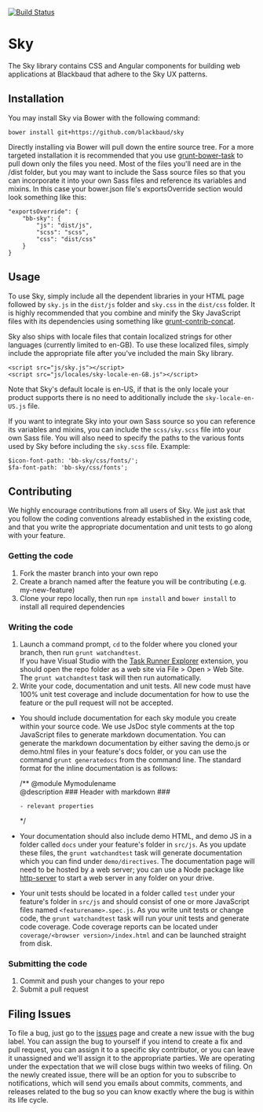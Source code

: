 [![Build Status](https://magnum.travis-ci.com/blackbaud/sky.svg?token=sJ8gpzdFTibjNFQuHgFg&branch=master)](https://magnum.travis-ci.com/blackbaud/sky)
# Sky

The Sky library contains CSS and Angular components for building web applications at Blackbaud that adhere to the Sky UX patterns.

## Installation

You may install Sky via Bower with the following command:

`bower install git+https://github.com/blackbaud/sky`

Directly installing via Bower will pull down the entire source tree.  For a more targeted installation it is recommended that you use [grunt-bower-task](https://github.com/yatskevich/grunt-bower-task)  to pull down only the files you need.  Most of the files you'll need are in the /dist folder, but you may want to include the Sass source files so that you can incorporate it into your own Sass files and reference its variables and mixins.  In this case your bower.json file's exportsOverride section would look something like this:

    "exportsOverride": {
        "bb-sky": {
            "js": "dist/js",
            "scss": "scss",
            "css": "dist/css"
        }
    }

## Usage

To use Sky, simply include all the dependent libraries in your HTML page followed by `sky.js` in the `dist/js` folder and `sky.css` in the `dist/css` folder.  It is highly recommended that you combine and minify the Sky JavaScript files with its dependencies using something like [grunt-contrib-concat](https://github.com/kozy4324/grunt-concat-sourcemap).

Sky also ships with locale files that contain localized strings for other languages (currently limited to en-GB).  To use these localized files, simply include the appropriate file after you've included the main Sky library.

    <script src="js/sky.js"></script>
    <script src="js/locales/sky-locale-en-GB.js"></script>

Note that Sky's default locale is en-US, if that is the only locale your product supports there is no need to additionally include the `sky-locale-en-US.js` file.

If you want to integrate Sky into your own Sass source so you can reference its variables and mixins, you can include the `scss/sky.scss` file into your own Sass file.  You will also need to specify the paths to the various fonts used by Sky before including the `sky.scss` file.  Example:

    $icon-font-path: 'bb-sky/css/fonts/';
    $fa-font-path: 'bb-sky/css/fonts';

## Contributing

We highly encourage contributions from all users of Sky.  We just ask that you follow the coding conventions already established in the existing code, and that you write the appropriate documentation and unit tests to go along with your feature.

### Getting the code

1. Fork the master branch into your own repo
2. Create a branch named after the feature you will be contributing (.e.g. my-new-feature)
3. Clone your repo locally, then run `npm install` and `bower install` to install all required dependencies

### Writing the code

1. Launch a command prompt, `cd` to the folder where you cloned your branch, then run `grunt watchandtest`.  
If you have Visual Studio with the [Task Runner Explorer](https://visualstudiogallery.msdn.microsoft.com/8e1b4368-4afb-467a-bc13-9650572db708) extension, you should open the repo folder as a web site via File > Open > Web Site.  The `grunt watchandtest` task will then run automatically.
2. Write your code, documentation and unit tests.  All new code must have 100% unit test coverage and include documentation for how to use the feature or the pull request will not be accepted.  

  - You should include documentation for each sky module you create within your source code. We use JsDoc style comments at the top JavaScript files to generate markdown documentation. You can generate the markdown documentation by either saving the demo.js or demo.html files in your feature's docs folder, or you can use the command `grunt generatedocs` from the command line. The standard format for the inline documentation is as follows: 


    /** @module Mymodulename  
        @description ### Header with markdown ###  
 
        - relevant properties  
    */

  
  - Your documentation should also include demo HTML, and demo JS in a folder called `docs` under your feature's folder in `src/js`.  As you update these files, the `grunt watchandtest` task will generate documentation which you can find under `demo/directives`.  The documentation page will need to be hosted by a web server; you can use a Node package like [http-server](https://github.com/indexzero/http-server) to start a web server in any folder on your drive.
 - Your unit tests should be located in a folder called `test` under your feature's folder in `src/js` and should consist of one or more JavaScript files named `<featurename>.spec.js`.  As you write unit tests or change code, the `grunt watchandtest` task will run your unit tests and generate code coverage.  Code coverage reports can be located under `coverage/<browser version>/index.html` and can be launched straight from disk.

### Submitting the code

1. Commit and push your changes to your repo
2. Submit a pull request

## Filing Issues

To file a bug, just go to the [issues](https://github.com/blackbaud/sky/issues) page and create a new issue with the bug label. You can assign the bug to yourself if you intend to create a fix and pull request, you can assign it to a specific sky contributor, or you can leave it unassigned and we'll assign it to the appropriate parties. We are operating under the expectation that we will close bugs within two weeks of filing. On the newly created issue, there will be an option for you to subscribe to notifications, which will send you emails about commits, comments, and releases related to the bug so you can know exactly where the bug is within its life cycle.
